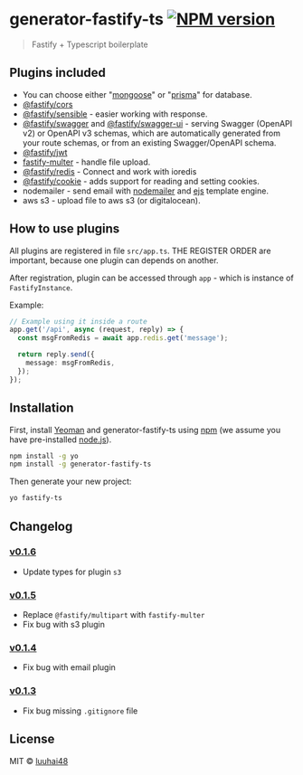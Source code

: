# generator-fastify-ts [![NPM version][npm-image]][npm-url]

> Fastify + Typescript boilerplate

## Plugins included

- You can choose either "[mongoose](https://github.com/Automattic/mongoose)" or "[prisma](https://github.com/prisma/prisma)" for database.
- [@fastify/cors](https://github.com/fastify/fastify-cors)
- [@fastify/sensible](https://github.com/fastify/fastify-sensible) - easier working with response.
- [@fastify/swagger](https://github.com/fastify/fastify-swagger) and [@fastify/swagger-ui](https://github.com/fastify/fastify-swagger-ui) - serving Swagger (OpenAPI v2) or OpenAPI v3 schemas, which are automatically generated from your route schemas, or from an existing Swagger/OpenAPI schema.
- [@fastify/jwt](https://github.com/fastify/fastify-jwt)
- [fastify-multer](https://github.com/fox1t/fastify-multer) - handle file upload.
- [@fastify/redis](https://github.com/fastify/fastify-redis) - Connect and work with ioredis
- [@fastify/cookie](https://github.com/fastify/fastify-cookie) - adds support for reading and setting cookies.
- nodemailer - send email with [nodemailer](https://github.com/nodemailer/nodemailer) and [ejs](https://github.com/mde/ejs) template engine.
- aws s3 - upload file to aws s3 (or digitalocean).

## How to use plugins

All plugins are registered in file `src/app.ts`. THE REGISTER ORDER are important, because one plugin can depends on another.

After registration, plugin can be accessed through `app` - which is instance of `FastifyInstance`.

Example:

```typescript
// Example using it inside a route
app.get('/api', async (request, reply) => {
  const msgFromRedis = await app.redis.get('message');

  return reply.send({
    message: msgFromRedis,
  });
});
```

## Installation

First, install [Yeoman](http://yeoman.io) and generator-fastify-ts using [npm](https://www.npmjs.com/) (we assume you have pre-installed [node.js](https://nodejs.org/)).

```bash
npm install -g yo
npm install -g generator-fastify-ts
```

Then generate your new project:

```bash
yo fastify-ts
```

## Changelog

### [v0.1.6](https://github.com/luuhai48/generator-fastify-ts/tree/0.1.5)

- Update types for plugin `s3`

### [v0.1.5](https://github.com/luuhai48/generator-fastify-ts/tree/0.1.5)

- Replace `@fastify/multipart` with `fastify-multer`
- Fix bug with s3 plugin

### [v0.1.4](https://github.com/luuhai48/generator-fastify-ts/tree/0.1.4)

- Fix bug with email plugin

### [v0.1.3](https://github.com/luuhai48/generator-fastify-ts/tree/0.1.3)

- Fix bug missing `.gitignore` file

## License

MIT © [luuhai48](luuhai48.com)

[npm-image]: https://badge.fury.io/js/generator-fastify-ts.svg
[npm-url]: https://npmjs.org/package/generator-fastify-ts
